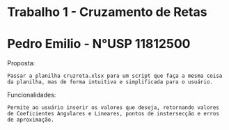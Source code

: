 # Trabalho 1 - Cruzamento de Retas
# Pedro Emilio - N°USP 11812500

Proposta:

	Passar a planilha cruzreta.xlsx para um script que faça a mesma coisa da planilha, mas de forma intuitiva e simplificada para o usuário.

Funcionalidades:

	Permite ao usuário inserir os valores que deseja, retornando valores de Coeficientes Angulares e Lineares, pontos de instersecção e erros de aproximação.
	